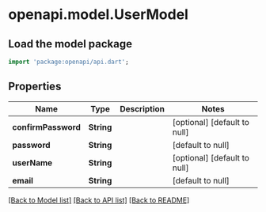 # openapi.model.UserModel

## Load the model package
```dart
import 'package:openapi/api.dart';
```

## Properties
Name | Type | Description | Notes
------------ | ------------- | ------------- | -------------
**confirmPassword** | **String** |  | [optional] [default to null]
**password** | **String** |  | [default to null]
**userName** | **String** |  | [optional] [default to null]
**email** | **String** |  | [default to null]

[[Back to Model list]](../README.md#documentation-for-models) [[Back to API list]](../README.md#documentation-for-api-endpoints) [[Back to README]](../README.md)


